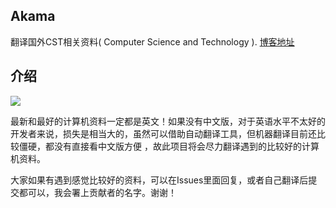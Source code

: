 ## Akama
翻译国外CST相关资料( Computer Science and Technology ). [博客地址](https://lvsi-china.github.io/)

## 介绍

<img src="https://github.com/Lvsi-China/Akama/raw/master/extra/images/logo.png">

最新和最好的计算机资料一定都是英文！如果没有中文版，对于英语水平不太好的开发者来说，损失是相当大的，虽然可以借助自动翻译工具，但机器翻译目前还比较僵硬，都没有直接看中文版方便 ，故此项目将会尽力翻译遇到的比较好的计算机资料。

大家如果有遇到感觉比较好的资料，可以在Issues里面回复，或者自己翻译后提交都可以，我会署上贡献者的名字。谢谢！
